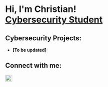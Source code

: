 <h1>Hi, I'm Christian! <br/><a href="https://github.com/christianbuchli"><a href="www.linkedin.com/in/christian-buchli-5a3a68322">Cybersecurity Student</a>

<h2> Cybersecurity Projects:</h2>

- <b> [To be updated] <b>

<h2> Connect with me:</h2>

[<img align="left" alt="Christian Buchli | LinkedIn" width="22px" src="https://cdn.jsdelivr.net/npm/simple-icons@v3/icons/linkedin.svg" />][linkedin]

[linkedin]: https://linkedin.com/in/christian-buchli-5a3a68322

